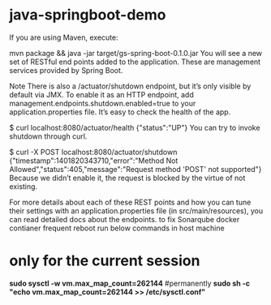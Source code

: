 # java-springboot-demo


If you are using Maven, execute:

mvn package && java -jar target/gs-spring-boot-0.1.0.jar
You will see a new set of RESTful end points added to the application. These are management services provided by Spring Boot.

Note
There is also a /actuator/shutdown endpoint, but it’s only visible by default via JMX. To enable it as an HTTP endpoint, add management.endpoints.shutdown.enabled=true to your application.properties file.
It’s easy to check the health of the app.

$ curl localhost:8080/actuator/health
{"status":"UP"}
You can try to invoke shutdown through curl.

$ curl -X POST localhost:8080/actuator/shutdown
{"timestamp":1401820343710,"error":"Method Not Allowed","status":405,"message":"Request method 'POST' not supported"}
Because we didn’t enable it, the request is blocked by the virtue of not existing.

For more details about each of these REST points and how you can tune their settings with an application.properties file (in src/main/resources), you can read detailed docs about the endpoints.
to fix Sonarqube docker contianer frequent reboot run below commands in host machine 
# only for the current session
**sudo sysctl -w vm.max_map_count=262144**
#permanently
**sudo sh -c "echo vm.max_map_count=262144 >> /etc/sysctl.conf"**
